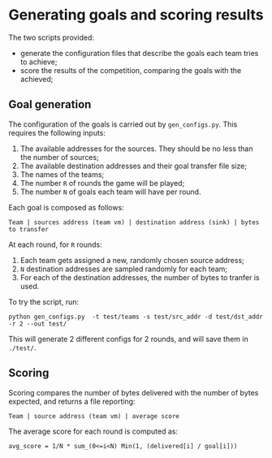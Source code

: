 # Generating goals and scoring results

The two scripts provided:
- generate the configuration files that describe the goals each team tries to achieve;
- score the results of the competition, comparing the goals with the achieved;

## Goal generation

The configuration of the goals is carried out by `gen_configs.py`. This requires the following inputs:

1. The available addresses for the sources. They should be no less than the number of sources;
2. The available destination addresses and their goal transfer file size;
3. The names of the teams;
4. The number `R` of rounds the game will be played;
5. The number `N` of goals each team will have per round.

Each goal is composed as follows:

```
Team | sources address (team vm) | destination address (sink) | bytes to transfer
```

At each round, for `R` rounds:

1. Each team gets assigned a new, randomly chosen source address;
2. `N` destination addresses are sampled randomly for each team;
3. For each of the destination addresses, the number of bytes to tranfer is used.

To try the script, run:

```
python gen_configs.py  -t test/teams -s test/src_addr -d test/dst_addr -r 2 --out test/
```
This will generate 2 different configs for 2 rounds, and will save them in `./test/`.

## Scoring

Scoring compares the number of bytes delivered with the number of bytes expected, and returns a file reporting:

```
Team | source address (team vm) | average score
```

The average score for each round is computed as:

```
avg_score = 1/N * sum_(0<=i<N) Min(1, (delivered[i] / goal[i]))

```
